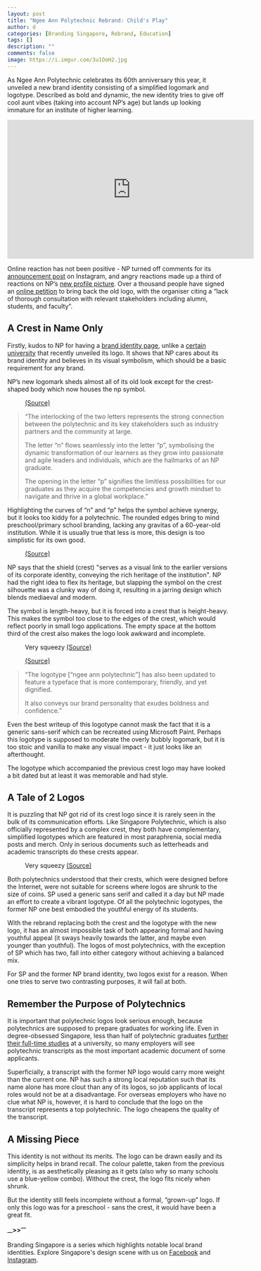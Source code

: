 ```yaml
---
layout: post
title: "Ngee Ann Polytechnic Rebrand: Child's Play"
author: d
categories: [Branding Singapore, Rebrand, Education]
tags: []
description: ""
comments: false
image: https://i.imgur.com/3u1OoH2.jpg
---
```


As Ngee Ann Polytechnic celebrates its 60th anniversary this year, it unveiled a new brand identity consisting of a simplified logomark and logotype. Described as bold and dynamic, the new identity tries to give off cool aunt vibes (taking into account NP’s age) but lands up looking immature for an institute of higher learning. 

<div class="video-responsive">
<iframe width="560" height="315" src="https://www.youtube.com/embed/ktMkWMMitFk?si=frJ4bdV73R1png7x" title="YouTube video player" frameborder="0" allow="accelerometer; autoplay; clipboard-write; encrypted-media; gyroscope; picture-in-picture; web-share" allowfullscreen></iframe>
</div>

Online reaction has not been positive - NP turned off comments for its <a href="https://www.instagram.com/reel/CyfFewky8Jf/" target="_blank">announcement post</a> on Instagram, and angry reactions made up a third of reactions on NP’s <a href="https://www.facebook.com/photo?fbid=716030417226917&set=a.635933805236579
" target="_blank">new profile picture</a>. Over a thousand people have signed an <a href="https://www.change.org/p/oppose-changes-to-ngee-ann-polytechnic-s-emblem" target="_blank">online petition</a> to bring back the old logo, with the organiser citing a “lack of thorough consultation with relevant stakeholders including alumni, students, and faculty”.

<h2>A Crest in Name Only</h2> 
Firstly, kudos to NP for having a <a href="https://www.np.edu.sg/corporate-logo" target="_blank">brand identity page</a>, unlike a <a href="https://dis-sg.github.io/UAS-branding/" target="_blank">certain university</a> that recently unveiled its logo. It shows that NP cares about its brand identity and believes in its visual symbolism, which should be a basic requirement for any brand. 

NP’s new logomark sheds almost all of its old look except for the crest-shaped body which now houses the np symbol. 

<figure>
<img src="https://i.imgur.com/VluBOkN.gif" alt="">
<figcaption><a href="https://www.np.edu.sg/corporate-logo" target="_blank">(Source)</a></figcaption>
</figure>

<blockquote>
“The interlocking of the two letters represents the strong connection between the polytechnic and its key stakeholders such as industry partners and the community at large. 

The letter “n” flows seamlessly into the letter “p”, symbolising the dynamic transformation of our learners as they grow into passionate and agile leaders and individuals, which are the hallmarks of an NP graduate.

The opening in the letter “p” signifies the limitless possibilities for our graduates as they acquire the competencies and growth mindset to navigate and thrive in a global workplace.”
</blockquote>

Highlighting the curves of “n” and “p” helps the symbol achieve synergy, but it looks too kiddy for a polytechnic. The rounded edges bring to mind preschool/primary school branding, lacking any gravitas of a 60-year-old institution. While it is usually true that less is more, this design is too simplistic for its own good. 

<figure>
<img src="https://i.imgur.com/wTAFk3V.gif" alt="">
<figcaption><a href="https://www.np.edu.sg/corporate-logo" target="_blank">(Source)</a></figcaption>
</figure>

NP says that the shield (crest) "serves as a visual link to the earlier versions of its corporate identity, conveying the rich heritage of the institution". NP had the right idea to flex its heritage, but slapping the symbol on the crest silhouette was a clunky way of doing it, resulting in a jarring design which blends mediaeval and modern.

The symbol is length-heavy, but it is forced into a crest that is height-heavy. This makes the symbol too close to the edges of the crest, which would reflect poorly in small logo applications. The empty space at the bottom third of the crest also makes the logo look awkward and incomplete.

<figure>
<img src="https://i.imgur.com/8q6XvKP.png" alt="">
<figcaption>Very squeezy <a href="https://t.me/ngeeannpoly" target="_blank">(Source)</a></figcaption>
</figure>

<figure>
<img src="https://i.imgur.com/5OgJp1I.gif" alt="">
<figcaption><a href="https://t.me/ngeeannpoly" target="_blank">(Source)</a></figcaption>
</figure>


<blockquote>
“The logotype [“ngee ann polytechnic”] has also been updated to feature a typeface that is more contemporary, friendly, and yet dignified.

It also conveys our brand personality that exudes boldness and confidence.”
</blockquote>

Even the best writeup of this logotype cannot mask the fact that it is a generic sans-serif which can be recreated using Microsoft Paint. Perhaps this logotype is supposed to moderate the overly bubbly logomark, but it is too stoic and vanilla to make any visual impact - it just looks like an afterthought.

The logotype which accompanied the previous crest logo may have looked a bit dated but at least it was memorable and had style. 

<h2>A Tale of 2 Logos</h2> 
It is puzzling that NP got rid of its crest logo since it is rarely seen in the bulk of its communication efforts. Like Singapore Polytechnic, which is also officially represented by a complex crest, they both have complementary, simplified logotypes which are featured in most paraphrenia, social media posts and merch. Only in serious documents such as letterheads and academic transcripts do these crests appear. 

<figure>
<img src="https://i.imgur.com/FSUnsiT.png" alt="">
<figcaption>Very squeezy <a href="https://t.me/ngeeannpoly" target="_blank">(Source)</a></figcaption>
</figure>

Both polytechnics understood that their crests, which were designed before the Internet, were not suitable for screens where logos are shrunk to the size of coins. SP used a generic sans serif and called it a day but NP made an effort to create a vibrant logotype. Of all the polytechnic logotypes, the former NP one best embodied the youthful energy of its students. 

With the rebrand replacing both the crest and the logotype with the new logo, it has an almost impossible task of both appearing formal and having youthful appeal (it sways heavily towards the latter, and maybe even younger than youthful). The logos of most polytechnics, with the exception of SP which has two, fall into either category without achieving a balanced mix. 

For SP and the former NP brand identity, two logos exist for a reason. When one tries to serve two contrasting purposes, it will fail at both.

<h2>Remember the Purpose of Polytechnics</h2>
It is important that polytechnic logos look serious enough, because polytechnics are supposed to prepare graduates for working life. Even in degree-obsessed Singapore, less than half of polytechnic graduates <a href="https://www.straitstimes.com/singapore/how-many-uni-places-for-locals-any-quota-for-poly-grads" target="_blank">further their full-time studies</a> at a university, so many employers will see polytechnic transcripts as the most important academic document of some applicants. 

Superficially, a transcript with the former NP logo would carry more weight than the current one. NP has such a strong local reputation such that its name alone has more clout than any of its logos, so job applicants of local roles would not be at a disadvantage. For overseas employers who have no clue what NP is, however, it is hard to conclude that the logo on the transcript represents a top polytechnic. The logo cheapens the quality of the transcript. 

<h2>A Missing Piece</h2>
This identity is not without its merits. The logo can be drawn easily and its simplicity helps in brand recall. The colour palette, taken from the previous identity, is as aesthetically pleasing as it gets (also why so many schools use a blue-yellow combo). Without the crest, the logo fits nicely when shrunk.

But the identity still feels incomplete without a formal, “grown-up” logo. If only this logo was for a preschool - sans the crest, it would have been a great fit. 

<strong><sub>—</sub>><sub></sub>><sup>—</sup></strong>

Branding Singapore is a series which highlights notable local brand identities. Explore Singapore's design scene with us on <a href="https://www.facebook.com/designinsingapore/">Facebook</a> and <a href="https://www.instagram.com/designinsingapore/">Instagram</a>. 
